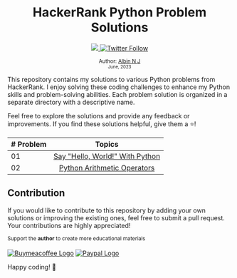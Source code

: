<div align="center">

  <h1> HackerRank Python Problem Solutions</h1>
  <a class="header-badge" target="_blank" href="https://www.linkedin.com/in/albinnj/">
  <img src="https://img.shields.io/badge/style--5eba00.svg?label=LinkedIn&logo=linkedin&style=social">
  </a>

  <a class="header-badge" target="_blank" href="https://twitter.com/iamalbinnj">
  <img alt="Twitter Follow" src="https://img.shields.io/twitter/follow/iamalbinnj?style=social">
  </a>

<sub>Author: <a href="https://iamalbinnj.github.io/albinnj.github.io/" target="_blank">Albin N J</a><br>
<small> June, 2023</small></sub>

</div>

This repository contains my solutions to various Python problems from HackerRank. I enjoy solving these coding challenges to enhance my Python skills and problem-solving abilities. Each problem solution is organized in a separate directory with a descriptive name.

Feel free to explore the solutions and provide any feedback or improvements. If you find these solutions helpful, give them a ⭐️!


  | # Problem |                                                     Topics                                                            |
  | --------  | :-------------------------------------------------------------------------------------------------------------------: |
  |    01     |                             [Say "Hello, World!" With Python](./1%23Helloworld/python-helloworld.md)                  |
  |    02     |                  [Python Arithmetic Operators](./2%23Arithmeticoperators/python-arithmeticoperators.md)               |


## Contribution

If you would like to contribute to this repository by adding your own solutions or improving the existing ones, feel free to submit a pull request. Your contributions are highly appreciated!

<div>
<small>Support the <strong>author</strong> to create more educational materials</small> <br /><br>  
<a href = "https://www.buymeacoffee.com/iamalbinnj"><img src='https://img.shields.io/badge/Buy%20Me%20a%20Coffee-ffdd00?style=for-the-badge&logo=buy-me-a-coffee&logoColor=black' alt='Buymeacoffee Logo'/></a>
<a href = "https://www.paypal.com/paypalme/iamalbinnj"><img src='https://img.shields.io/badge/PayPal-00457C?style=for-the-badge&logo=paypal&logoColor=white' alt='Paypal Logo'/></a>
</div>

Happy coding! 🚀
